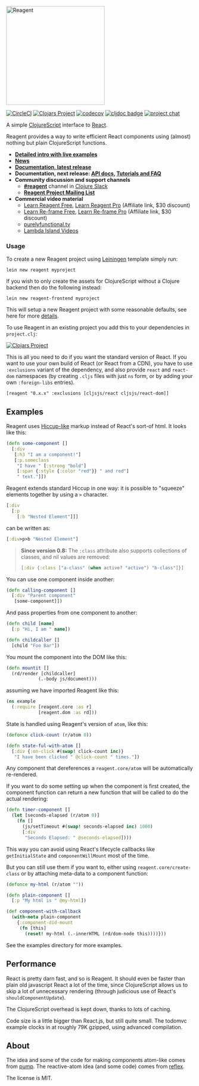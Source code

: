 <img src="logo/logo-text.png" width="264px" alt="Reagent">

[![CircleCI](https://circleci.com/gh/reagent-project/reagent.svg?style=svg)](https://circleci.com/gh/reagent-project/reagent)
[![Clojars Project](https://img.shields.io/clojars/v/reagent.svg)](https://clojars.org/reagent)
[![codecov](https://codecov.io/gh/reagent-project/reagent/branch/master/graph/badge.svg)](https://codecov.io/gh/reagent-project/reagent)
[![cljdoc badge](https://cljdoc.org/badge/reagent/reagent)](https://cljdoc.org/d/reagent/reagent/CURRENT)
[![project chat](https://img.shields.io/badge/slack-join_chat-brightgreen.svg)](https://clojurians.slack.com/archives/C0620C0C8)

A simple [ClojureScript](http://github.com/clojure/clojurescript) interface to [React](http://facebook.github.io/react/).

Reagent provides a way to write efficient React components using (almost) nothing but plain ClojureScript functions.

  * **[Detailed intro with live examples](http://reagent-project.github.io/)**
  * **[News](http://reagent-project.github.io/news/index.html)**
  * **[Documentation, latest release](https://cljdoc.org/d/reagent/reagent/CURRENT)**
  * **Documentation, next release: [API docs](http://reagent-project.github.io/docs/master/), [Tutorials and FAQ](https://github.com/reagent-project/reagent/tree/master/doc)**
  * **Community discussion and support channels**
    * **[#reagent](https://clojurians.slack.com/messages/reagent/)** channel in [Clojure Slack](http://clojurians.net/)
    * **[Reagent Project Mailing List](https://groups.google.com/forum/#!forum/reagent-project)**
  * **Commercial video material**
    * [Learn Reagent Free](https://www.jacekschae.com/learn-reagent-free/tycit?coupon=REAGENT), [Learn Reagent Pro](https://www.jacekschae.com/learn-reagent-pro/tycit?coupon=REAGENT) (Affiliate link, $30 discount)
    * [Learn Re-frame Free](https://www.jacekschae.com/learn-re-frame-free/tycit?coupon=REAGENT), [Learn Re-frame Pro](https://www.jacekschae.com/learn-re-frame-pro/tycit?coupon=REAGENT) (Affiliate link, $30 discount)
    * [purelyfunctional.tv ](https://purelyfunctional.tv/guide/reagent/)
    * [Lambda Island Videos](https://lambdaisland.com/collections/react-reagent-re-frame)

### Usage

To create a new Reagent project using [Leiningen](http://leiningen.org/) template simply run:

    lein new reagent myproject

If you wish to only create the assets for ClojureScript without a Clojure backend then do the following instead:

    lein new reagent-frontend myproject

This will setup a new Reagent project with some reasonable defaults, see here for more [details](https://github.com/reagent-project/reagent-template).

To use Reagent in an existing project you add this to your dependencies in `project.clj`:

[![Clojars Project](http://clojars.org/reagent/latest-version.svg)](http://clojars.org/reagent) <br>

This is all you need to do if you want the standard version of React. If you want to use your own build of React (or React from a CDN), you have to use `:exclusions` variant of the dependency, and also provide `react` and `react-dom` namespaces (by creating `.cljs` files with just `ns` form, or by adding your own `:foreign-libs` entries).

    [reagent "0.x.x" :exclusions [cljsjs/react cljsjs/react-dom]]

## Examples

Reagent uses [Hiccup-like](https://github.com/weavejester/hiccup) markup instead of React's sort-of html. It looks like this:

```clj
(defn some-component []
  [:div
   [:h3 "I am a component!"]
   [:p.someclass
    "I have " [:strong "bold"]
    [:span {:style {:color "red"}} " and red"]
    " text."]])
```

Reagent extends standard Hiccup in one way: it is possible to "squeeze" elements together by using a `>` character.

```clj
[:div
  [:p
    [:b "Nested Element"]]]
```

can be written as:

```clj
[:div>p>b "Nested Element"]
```

> **Since version 0.8:** The `:class` attribute also supports collections of classes, and nil values are removed:
>
> ```clj
> [:div {:class ["a-class" (when active? "active") "b-class"]}]
> ```

You can use one component inside another:

```clj
(defn calling-component []
  [:div "Parent component"
   [some-component]])
```

And pass properties from one component to another:

```clj
(defn child [name]
  [:p "Hi, I am " name])

(defn childcaller []
  [child "Foo Bar"])
```

You mount the component into the DOM like this:

```clj
(defn mountit []
  (rd/render [childcaller]
            (.-body js/document)))
```

assuming we have imported Reagent like this:

```clj
(ns example
  (:require [reagent.core :as r]
            [reagent.dom :as rd]))
```

State is handled using Reagent's version of `atom`, like this:

```clj
(defonce click-count (r/atom 0))

(defn state-ful-with-atom []
  [:div {:on-click #(swap! click-count inc)}
   "I have been clicked " @click-count " times."])
```

Any component that dereferences a `reagent.core/atom` will be automatically re-rendered.

If you want to do some setting up when the component is first created, the component function can return a new function that will be called to do the actual rendering:

```clj
(defn timer-component []
  (let [seconds-elapsed (r/atom 0)]
    (fn []
      (js/setTimeout #(swap! seconds-elapsed inc) 1000)
      [:div
       "Seconds Elapsed: " @seconds-elapsed])))
```

This way you can avoid using React's lifecycle callbacks like `getInitialState` and `componentWillMount` most of the time.

But you can still use them if you want to, either using `reagent.core/create-class` or by attaching meta-data to a component function:

```clj
(defonce my-html (r/atom ""))

(defn plain-component []
  [:p "My html is " @my-html])

(def component-with-callback
  (with-meta plain-component
    {:component-did-mount
     (fn [this]
       (reset! my-html (.-innerHTML (rd/dom-node this))))}))
```

See the examples directory for more examples.


## Performance

React is pretty darn fast, and so is Reagent. It should even be faster than plain old javascript React a lot of the time, since ClojureScript allows us to skip a lot of unnecessary rendering (through judicious use of React's `shouldComponentUpdate`).

The ClojureScript overhead is kept down, thanks to lots of caching.

Code size is a little bigger than React.js, but still quite small. The todomvc example clocks in at roughly 79K gzipped, using advanced compilation.

## About

The idea and some of the code for making components atom-like comes from [pump](https://github.com/piranha/pump).
The reactive-atom idea (and some code) comes from [reflex](https://github.com/lynaghk/reflex).

The license is MIT.
